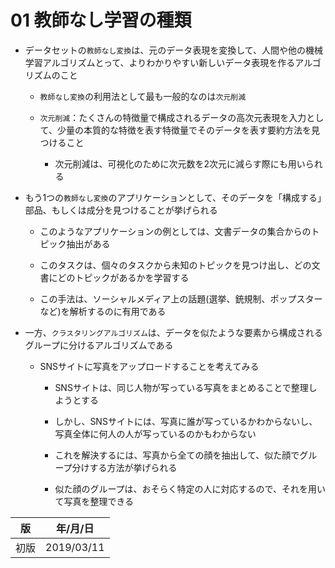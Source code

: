 01 教師なし学習の種類
==================

* データセットの`教師なし変換`は、元のデータ表現を変換して、人間や他の機械学習アルゴリズムとって、よりわかりやすい新しいデータ表現を作るアルゴリズムのこと

  * `教師なし変換`の利用法として最も一般的なのは`次元削減`

  * `次元削減`：たくさんの特徴量で構成されるデータの高次元表現を入力として、少量の本質的な特徴を表す特徴量でそのデータを表す要約方法を見つけること

    * 次元削減は、可視化のために次元数を2次元に減らす際にも用いられる

* もう1つの`教師なし変換`のアプリケーションとして、そのデータを「構成する」部品、もしくは成分を見つけることが挙げられる

  * このようなアプリケーションの例としては、文書データの集合からのトピック抽出がある

  * このタスクは、個々のタスクから未知のトピックを見つけ出し、どの文書にどのトピックがあるかを学習する

  * この手法は、ソーシャルメディア上の話題(選挙、銃規制、ポップスターなど)を解析するのに有用である

* 一方、`クラスタリングアルゴリズム`は、データを似たような要素から構成されるグループに分けるアルゴリズムである

  * SNSサイトに写真をアップロードすることを考えてみる

    * SNSサイトは、同じ人物が写っている写真をまとめることで整理しようとする

    * しかし、SNSサイトには、写真に誰が写っているかわからないし、写真全体に何人の人が写っているのかもわからない

    * これを解決するには、写真から全ての顔を抽出して、似た顔でグループ分けする方法が挙げられる

    * 似た顔のグループは、おそらく特定の人に対応するので、それを用いて写真を整理できる

| 版   | 年/月/日   |
| ---- | ---------- |
| 初版 | 2019/03/11 |
